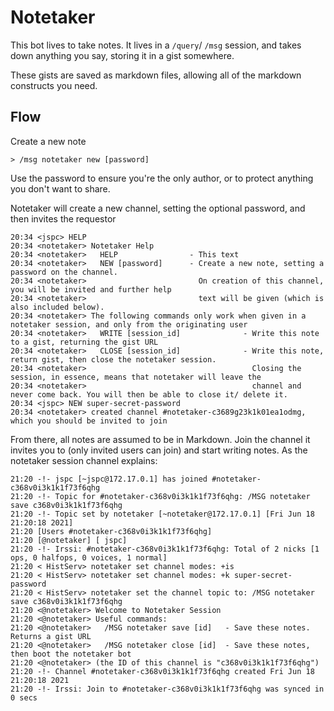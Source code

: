 # Notetaker

This bot lives to take notes. It lives in a `/query`/ `/msg` session, and takes down anything you say, storing it in a gist somewhere.

These gists are saved as markdown files, allowing all of the markdown constructs you need.

## Flow

Create a new note

```
> /msg notetaker new [password]
```

Use the password to ensure you're the only author, or to protect anything you don't want to share.

Notetaker will create a new channel, setting the optional password, and then invites the requestor


```irc
20:34 <jspc> HELP
20:34 <notetaker> Notetaker Help
20:34 <notetaker>   HELP                - This text
20:34 <notetaker>   NEW [password]      - Create a new note, setting a password on the channel.
20:34 <notetaker>                         On creation of this channel, you will be invited and further help
20:34 <notetaker>                         text will be given (which is also included below).
20:34 <notetaker> The following commands only work when given in a notetaker session, and only from the originating user
20:34 <notetaker>   WRITE [session_id]              - Write this note to a gist, returning the gist URL
20:34 <notetaker>   CLOSE [session_id]              - Write this note, return gist, then close the notetaker session.
20:34 <notetaker>                                     Closing the session, in essence, means that notetaker will leave the
20:34 <notetaker>                                     channel and never come back. You will then be able to close it/ delete it.
20:34 <jspc> NEW super-secret-password
20:34 <notetaker> created channel #notetaker-c3689g23k1k01ea1odmg, which you should be invited to join
```

From there, all notes are assumed to be in Markdown. Join the channel it invites you to (only invited users can join) and start writing notes. As the notetaker session channel explains:

```irc
21:20 -!- jspc [~jspc@172.17.0.1] has joined #notetaker-c368v0i3k1k1f73f6qhg
21:20 -!- Topic for #notetaker-c368v0i3k1k1f73f6qhg: /MSG notetaker save c368v0i3k1k1f73f6qhg
21:20 -!- Topic set by notetaker [~notetaker@172.17.0.1] [Fri Jun 18 21:20:18 2021]
21:20 [Users #notetaker-c368v0i3k1k1f73f6qhg]
21:20 [@notetaker] [ jspc]
21:20 -!- Irssi: #notetaker-c368v0i3k1k1f73f6qhg: Total of 2 nicks [1 ops, 0 halfops, 0 voices, 1 normal]
21:20 < HistServ> notetaker set channel modes: +is
21:20 < HistServ> notetaker set channel modes: +k super-secret-password
21:20 < HistServ> notetaker set the channel topic to: /MSG notetaker save c368v0i3k1k1f73f6qhg
21:20 <@notetaker> Welcome to Notetaker Session
21:20 <@notetaker> Useful commands:
21:20 <@notetaker>   /MSG notetaker save [id]   - Save these notes. Returns a gist URL
21:20 <@notetaker>   /MSG notetaker close [id]  - Save these notes, then boot the notetaker bot
21:20 <@notetaker> (the ID of this channel is "c368v0i3k1k1f73f6qhg")
21:20 -!- Channel #notetaker-c368v0i3k1k1f73f6qhg created Fri Jun 18 21:20:18 2021
21:20 -!- Irssi: Join to #notetaker-c368v0i3k1k1f73f6qhg was synced in 0 secs
```

